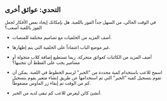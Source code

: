 ## التحدي: عوائق أخرى

في الوقت الحالي، من السهل جداً الفوز باللعبة. هل بإمكانك إيجاد بعض الأفكار لجعل الفوز باللعبة أصعب؟

+ أضف المزيد من الخلفيات مع تصاميم مختلفة للمنصات.

+ غير موضع الباب اعتماداً على الخلفية التي يتم إظهارها.

+ أضف المزيد من الكائنات كعوائق متحركة. ربما تستطيع إضافة كلاب متجولة أو مسامير يجب على القطط أن تتجنبها؟

+ اسمح للاعب باستخدام كمية محددة من "الحبر" لرسم الخطوط في اللعبة. يمكن أن تقوم بتسجيل كمية "الحبر" التي تم استخدامها عن طريق إنشاء متغير يقوم بتسجيل كم من الوقت تم إبقاء زر الماوس مضغوطاً.

+ أنشئ كائن ليعرض للاعب كم تبقى لديه من الحبر.